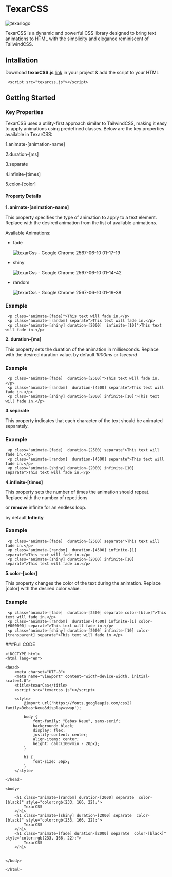# TexarCSS
![texarlogo](https://github.com/Mikku44/TexarCSS/assets/104062911/471a83a3-4ee1-4b17-828d-110040dd329b)


TexarCSS is a dynamic and powerful CSS library designed to bring text animations to HTML with the simplicity and elegance reminiscent of TailwindCSS.

## Intallation
Download **texarCSS.js** [link](https://raw.githubusercontent.com/Mikku44/TexarCSS/main/texarcss.js) in your project & add the script to your HTML
```
 <script src="texarcss.js"></script>
```

## Getting Started
### Key Properties
TexarCSS uses a utility-first approach similar to TailwindCSS, making it easy to apply animations using predefined classes. Below are the key properties available in TexarCSS:

1.animate-\[animation-name\] 

2.duration-\[ms\]

3.separate

4.infinite-\[times\]

5.color-\[color\]


#### Property Details
**1. animate-\[animation-name\]**
   
This property specifies the type of animation to apply to a text element. Replace <animation-name> with the desired animation from the list of available animations.

Available Animations:
   - fade

     ![texarCss - Google Chrome 2567-06-10 01-17-19](https://github.com/Mikku44/TexarCSS/assets/104062911/44f13fc5-4b3b-4647-98d9-d335cb8b57d0)

   - shiny
     
     ![texarCss - Google Chrome 2567-06-10 01-14-42](https://github.com/Mikku44/TexarCSS/assets/104062911/b247b612-6aba-4c33-8760-519bcc93282e)

   - random

     ![texarCss - Google Chrome 2567-06-10 01-19-38](https://github.com/Mikku44/TexarCSS/assets/104062911/0138cfcd-78b4-4607-b093-07269cc76e60)




### Example
```
 <p class="animate-[fade]">This text will fade in.</p>
 <p class="animate-[random] separate">This text will fade in.</p>
 <p class="animate-[shiny] duration-[2000]  infinite-[10]">This text will fade in.</p> 
```


**2. duration-\[ms\]**

This property sets the duration of the animation in milliseconds. Replace <ms> with the desired duration value.
by default _1000ms_ or _1second_

### Example

```
 <p class="animate-[fade]  duration-[2500]">This text will fade in.</p>
 <p class="animate-[random]  duration-[4500] separate">This text will fade in.</p>
 <p class="animate-[shiny] duration-[2000] infinite-[10]">This text will fade in.</p> 
```

**3.separate**

This property indicates that each character of the text should be animated separately.


### Example


```
 <p class="animate-[fade]  duration-[2500] separate">This text will fade in.</p>
 <p class="animate-[random]  duration-[4500] separate">This text will fade in.</p>
 <p class="animate-[shiny] duration-[2000] infinite-[10] separate">This text will fade in.</p> 

```

**4.infinite-[times]**

This property sets the number of times the animation should repeat. 
Replace **<times>** with the number of repetitions 

or **remove** infinite for an endless loop.

by default **Infinity**


### Example


```
 <p class="animate-[fade]  duration-[2500] separate">This text will fade in.</p>
 <p class="animate-[random]  duration-[4500] infinite-[1] separate">This text will fade in.</p>
 <p class="animate-[shiny] duration-[2000] infinite-[10] separate">This text will fade in.</p> 
```

**5.color-[color]**

This property changes the color of the text during the animation. Replace [color] with the desired color value.


### Example


```
 <p class="animate-[fade]  duration-[2500] separate color-[blue]">This text will fade in.</p>
 <p class="animate-[random]  duration-[4500] infinite-[1] color-[#000000] separate">This text will fade in.</p>
 <p class="animate-[shiny] duration-[2000] infinite-[10] color-[transparent] separate">This text will fade in.</p> 
```

###Full CODE

```
<!DOCTYPE html>
<html lang="en">

<head>
    <meta charset="UTF-8">
    <meta name="viewport" content="width=device-width, initial-scale=1.0">
    <title>texarCss</title>
    <script src="texarcss.js"></script>

    <style>
        @import url('https://fonts.googleapis.com/css2?family=Bebas+Neue&display=swap');

        body {
            font-family: "Bebas Neue", sans-serif;
            background: black;
            display: flex;
            justify-content: center;
            align-items: center;
            height: calc(100vmin - 20px);
        }

        h1 {
            font-size: 56px;
        }
    </style>

</head>

<body>

    <h1 class="animate-[random] duration-[2000] separate  color-[black]" style="color:rgb(233, 166, 22);">
        TexarCSS
    </h1>
    <h1 class="animate-[shiny] duration-[2000] separate  color-[black]" style="color:rgb(233, 166, 22);">
        TexarCSS
    </h1>
    <h1 class="animate-[fade] duration-[2000] separate  color-[black]" style="color:rgb(233, 166, 22);">
        TexarCSS
    </h1>


</body>

</html>

```


